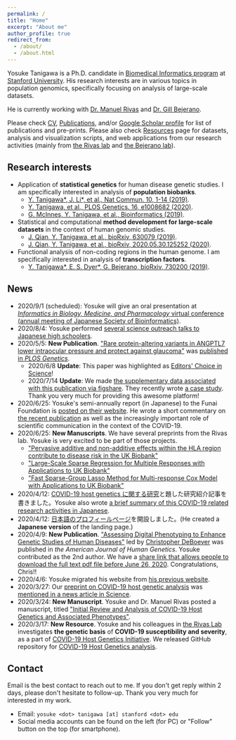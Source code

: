 ```yaml
---
permalink: /
title: "Home"
excerpt: "About me"
author_profile: true
redirect_from:
  - /about/
  - /about.html
---
```


Yosuke Tanigawa is a Ph.D. candidate in [Biomedical Informatics program](https://med.stanford.edu/bmi.html) at [Stanford University](https://www.stanford.edu/). His research interests are in various topics in population genomics, specifically focusing on analysis of large-scale datasets.

He is currently working with [Dr. Manuel Rivas](http://med.stanford.edu/rivaslab/) and [Dr. Gill Bejerano](http://bejerano.stanford.edu/).

Please check [CV](/cv), [Publications](/publications), and/or [Google Scholar profile](https://scholar.google.com/citations?user=9hVh3nQAAAAJ&hl=en) for list of publications and pre-prints. Please also check [Resources](/resources) page for datasets, analysis and visualization scripts, and web applications from our research activities (mainly from [the Rivas lab](http://med.stanford.edu/rivaslab/) and [the Bejerano lab](http://bejerano.stanford.edu/)).

## Research interests

- Application of **statistical genetics** for human disease genetic studies. I am specifically interested in analysis of **population biobanks**.
  - [Y. Tanigawa\*, J. Li\*, et al., Nat Commun. 10, 1-14 (2019)](/publication/2019-09-06-DeGAs).
  - [Y. Tanigawa, et al., PLOS Genetics. 16, e1008682 (2020)](/publication/2020-05-05-ANGPTL7).
  - [G. McInnes, Y. Tanigawa, et al., Bioinformatics (2019)](/publication/2018-12-05-GBE).
- Statistical and computational **method development for large-scale datasets** in the context of human genomic studies.
  - [J. Qian, Y. Tanigawa, et al., bioRxiv, 630079 (2019)](/publication/preprint-2019-05-07-snpnet).
  - [J. Qian, Y. Tanigawa, et al., bioRxiv, 2020.05.30.125252 (2020)](/publication/preprint-2020-05-30-SRRR).
- Functional analysis of non-coding regions in the human genome. I am specifically interested in analysis of **transcription factors**.
  - [Y. Tanigawa\*, E. S. Dyer\*, G. Bejerano, bioRxiv, 730200 (2019)](/publication/preprint-2019-08-20-whichtf).

## News

- 2020/9/1 (scheduled): Yosuke will give an oral presentation at [_Informatics in Biology, Medicine, and Pharmacology_ virtual conference (annual meeting of Japanese Society of Bioinformatics)](https://www.jsbi.org/iibmp2020/program/oral.html).
- 2020/8/4: Yosuke performed [several science outreach talks to Japanese high schoolers](/posts/2020/08/outreach_jp/).
- 2020/5/5: **New Publication**. ["Rare protein-altering variants in ANGPTL7 lower intraocular pressure and protect against glaucoma"](/publication/2020-05-05-ANGPTL7) was [published in *PLOS Genetics*](https://doi.org/10.1371/journal.pgen.1008682).
  - 2020/6/8 **Update**: This paper was highlighted as [Editors' Choice in Science](https://science.sciencemag.org/content/368/6494/twil)!
  - 2020/7/14 **Update**: We made [the supplementary data associated with this publication via figshare](/resources/2019-ANGPTL7-data). They recently wrote [a case study](https://doi.org/10.6084/m9.figshare.12640247). Thank you very much for providing this awesome platform!
- 2020/6/25: Yosuke's semi-annually report (in Japanese) to the Funai Foundation is [posted on their website](https://funaifoundation.jp/scholarship/grantee_tanigawa_yosuke.html). He wrote a short commentary on [the recent publication](/publication/2020-05-05-ANGPTL7) as well as the increasingly important role of scientific communication in the context of the COVID-19.
- 2020/6/25: **New Manuscripts**. We have several preprints from the Rivas lab. Yosuke is very excited to be part of those projects.
  - ["Pervasive additive and non-additive effects within the HLA region contribute to disease risk in the UK Biobank"](/publication/preprint-2020-05-28-HLA)
  - ["Large-Scale Sparse Regression for Multiple Responses with Applications to UK Biobank"](/publication/preprint-2020-05-30-SRRR)
  - ["Fast Sparse-Group Lasso Method for Multi-response Cox Model with Applications to UK Biobank"](/publication/preprint-2020-06-22-mr-cox)
- 2020/4/12: [COVID-19 host genetics に関する研究](/posts/2020/04/COVID-19-hg-jp/)と題した研究紹介記事を書きました。Yosuke also wrote [a brief summary of this COVID-19 related research activities in Japanese](/posts/2020/04/COVID-19-hg-jp/).
- 2020/4/12: [日本語のプロフィールページ](/about_jp)を開設しました。(He created a **Japanese version** of the landing page.)
- 2020/4/9: **New Publication**. ["Assessing Digital Phenotyping to Enhance Genetic Studies of Human Diseases"](/publication/2020-05-07-digial-phenotyping) led by [Christopher DeBoever](https://cdeboever3.github.io/) was published in *the American Journal of Human Genetics*. Yosuke contributed as the 2nd author. We have a [share link that allows people to download the full text pdf file before June 26, 2020](https://authors.elsevier.com/c/1b166geWy1KZ). Congratulations, Chris!!
- 2020/4/6: Yosuke migrated his website from [his previous website](https://sites.google.com/site/yktanigawa/home).
- 2020/3/27: Our [preprint on COVID-19 host genetic analysis](https://doi.org/10.20944/preprints202003.0356.v1) was [mentioned in a news article in Science](https://doi.org/10.1126/science.abb9192).
- 2020/3/24: **New Manuscript**. Yosuke and Dr. Manuel Rivas posted a manuscript, titled ["Initial Review and Analysis of COVID-19 Host Genetics and Associated Phenotypes"](/publication/preprint-2020-03-24-covid19).
- 2020/3/17: **New Resource**.
Yosuke and his colleagues in [the Rivas Lab](http://med.stanford.edu/rivaslab/) investigates **the genetic basis** of **COVID-19 susceptibility and severity**, as a part of [COVID-19 Host Genetics Initiative](https://covid19hg.netlify.com/). We released GitHub repository for [COVID-19 Host Genetics analysis](https://github.com/rivas-lab/covid19).

## Contact

Email is the best contact to reach out to me. If you don't get reply within 2 days, please don't hesitate to follow-up. Thank you very much for interested in my work.

- Email: `yosuke <dot> tanigawa [at] stanford <dot> edu`
- Social media accounts can be found on the left (for PC) or "Follow" button on the top (for smartphone).
